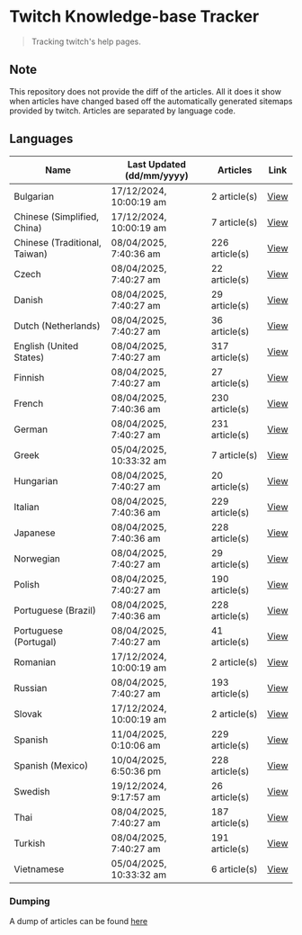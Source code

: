 # Twitch Knowledge-base Tracker
> Tracking twitch's help pages. 

## Note
This repository does not provide the diff of the articles. All it does it show when articles have changed based
off the automatically generated sitemaps provided by twitch. Articles are separated by language code.

## Languages

| Name                          | Last Updated (dd/mm/yyyy) | Articles       | Link                   |
|-------------------------------|---------------------------|----------------|------------------------|
| Bulgarian                     | 17/12/2024, 10:00:19 am   | 2 article(s)   | [View](docs/bg.md)     |
| Chinese (Simplified, China)   | 17/12/2024, 10:00:19 am   | 7 article(s)   | [View](docs/zh_CN.md)  |
| Chinese (Traditional, Taiwan) | 08/04/2025, 7:40:36 am    | 226 article(s) | [View](docs/zh_TW.md)  |
| Czech                         | 08/04/2025, 7:40:27 am    | 22 article(s)  | [View](docs/cs.md)     |
| Danish                        | 08/04/2025, 7:40:27 am    | 29 article(s)  | [View](docs/da.md)     |
| Dutch (Netherlands)           | 08/04/2025, 7:40:27 am    | 36 article(s)  | [View](docs/nl_NL.md)  |
| English (United States)       | 08/04/2025, 7:40:27 am    | 317 article(s) | [View](docs/en_US.md)  |
| Finnish                       | 08/04/2025, 7:40:27 am    | 27 article(s)  | [View](docs/fi.md)     |
| French                        | 08/04/2025, 7:40:36 am    | 230 article(s) | [View](docs/fr.md)     |
| German                        | 08/04/2025, 7:40:27 am    | 231 article(s) | [View](docs/de.md)     |
| Greek                         | 05/04/2025, 10:33:32 am   | 7 article(s)   | [View](docs/el.md)     |
| Hungarian                     | 08/04/2025, 7:40:27 am    | 20 article(s)  | [View](docs/hu.md)     |
| Italian                       | 08/04/2025, 7:40:36 am    | 229 article(s) | [View](docs/it.md)     |
| Japanese                      | 08/04/2025, 7:40:36 am    | 228 article(s) | [View](docs/ja.md)     |
| Norwegian                     | 08/04/2025, 7:40:27 am    | 29 article(s)  | [View](docs/no.md)     |
| Polish                        | 08/04/2025, 7:40:27 am    | 190 article(s) | [View](docs/pl.md)     |
| Portuguese (Brazil)           | 08/04/2025, 7:40:36 am    | 228 article(s) | [View](docs/pt_BR.md)  |
| Portuguese (Portugal)         | 08/04/2025, 7:40:27 am    | 41 article(s)  | [View](docs/pt_PT.md)  |
| Romanian                      | 17/12/2024, 10:00:19 am   | 2 article(s)   | [View](docs/ro.md)     |
| Russian                       | 08/04/2025, 7:40:27 am    | 193 article(s) | [View](docs/ru.md)     |
| Slovak                        | 17/12/2024, 10:00:19 am   | 2 article(s)   | [View](docs/sk.md)     |
| Spanish                       | 11/04/2025, 0:10:06 am    | 229 article(s) | [View](docs/es.md)     |
| Spanish (Mexico)              | 10/04/2025, 6:50:36 pm    | 228 article(s) | [View](docs/es_MX.md)  |
| Swedish                       | 19/12/2024, 9:17:57 am    | 26 article(s)  | [View](docs/sv.md)     |
| Thai                          | 08/04/2025, 7:40:27 am    | 187 article(s) | [View](docs/th.md)     |
| Turkish                       | 08/04/2025, 7:40:27 am    | 191 article(s) | [View](docs/tr.md)     |
| Vietnamese                    | 05/04/2025, 10:33:32 am   | 6 article(s)   | [View](docs/vi.md)     |

### Dumping
A dump of articles can be found [here](docs/RAW.md)